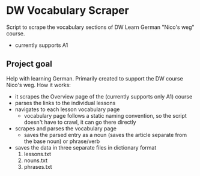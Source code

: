 # DW Vocabulary Scraper
Script to scrape the vocabulary sections of DW Learn German "Nico's weg" course. 
- currently supports A1

## Project goal
Help with learning German. Primarily created to support the DW course Nico's weg. How it works:
- it scrapes the Overview page of the (currently supports only A1) course
- parses the links to the individual lessons
- navigates to each lesson vocabulary page
  - vocabulary page follows a static naming convention, so the script doesn't have to crawl, it can go there directly
- scrapes and parses the vocabulary page
  - saves the parsed entry as a noun (saves the article separate from the base noun) or phrase/verb
- saves the data in three separate files in dictionary format
  1. lessons.txt
  2. nouns.txt
  3. phrases.txt
